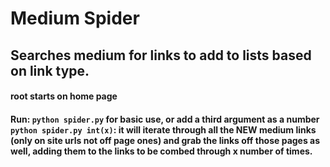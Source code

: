 # Medium Spider
## Searches medium for links to add to lists based on link type.
#### root starts on home page 

#### Run: ```python spider.py``` for basic use, or add a third argument as a number ```python spider.py int(x)```: it will iterate through all the NEW medium links (only on site urls not off page ones) and grab the links off those pages as well, adding them to the links to be combed through x number of times.
